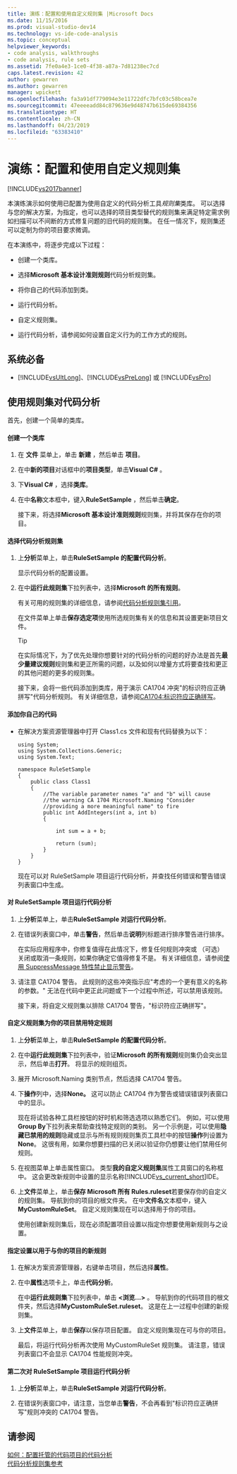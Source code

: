 ```yaml
---
title: 演练：配置和使用自定义规则集 |Microsoft Docs
ms.date: 11/15/2016
ms.prod: visual-studio-dev14
ms.technology: vs-ide-code-analysis
ms.topic: conceptual
helpviewer_keywords:
- code analysis, walkthroughs
- code analysis, rule sets
ms.assetid: 7fe0a4e3-1ce0-4f38-a87a-7d81238ec7cd
caps.latest.revision: 42
author: gewarren
ms.author: gewarren
manager: wpickett
ms.openlocfilehash: fa3a91df779094e3e11722dfc7bfc03c58bcea7e
ms.sourcegitcommit: 47eeeeadd84c879636e9d48747b615de69384356
ms.translationtype: HT
ms.contentlocale: zh-CN
ms.lasthandoff: 04/23/2019
ms.locfileid: "63383410"
---
```

# <a name="walkthrough-configuring-and-using-a-custom-rule-set"></a>演练：配置和使用自定义规则集
[!INCLUDE[vs2017banner](../includes/vs2017banner.md)]

本演练演示如何使用已配置为使用自定义的代码分析工具*规则集*类库。 可以选择与您的解决方案，为指定，也可以选择的项目类型替代的规则集来满足特定需求例如扫描可以不间断的方式修复问题的旧代码的规则集。 在任一情况下，规则集还可以定制为你的项目要求微调。  
  
 在本演练中，将逐步完成以下过程：  
  
- 创建一个类库。  
  
- 选择**Microsoft 基本设计准则规则**代码分析规则集。  
  
- 将你自己的代码添加到类。  
  
- 运行代码分析。  
  
- 自定义规则集。  
  
- 运行代码分析，请参阅如何设置自定义行为的工作方式的规则。  
  
## <a name="prerequisites"></a>系统必备  
  
- [!INCLUDE[vsUltLong](../includes/vsultlong-md.md)]、[!INCLUDE[vsPreLong](../includes/vsprelong-md.md)] 或 [!INCLUDE[vsPro](../includes/vspro-md.md)]  
  
## <a name="using-rule-sets-with-code-analysis"></a>使用规则集对代码分析  
 首先，创建一个简单的类库。  
  
#### <a name="create-a-class-library"></a>创建一个类库  
  
1. 在 **文件** 菜单上，单击 **新建** ，然后单击 **项目**。  
  
2. 在中**新的项目**对话框中的**项目类型**，单击**Visual C#** 。  
  
3. 下**Visual C#** ，选择**类库**。  
  
4. 在中**名称**文本框中，键入**RuleSetSample** ，然后单击**确定**。  
  
   接下来，将选择**Microsoft 基本设计准则规则**规则集，并将其保存在你的项目。  
  
#### <a name="select-a-code-analysis-rule-set"></a>选择代码分析规则集  
  
1. 上**分析**菜单上，单击**RuleSetSample 的配置代码分析**。  
  
    显示代码分析的配置设置。  
  
2. 在中**运行此规则集**下拉列表中，选择**Microsoft 的所有规则**。  
  
    有关可用的规则集的详细信息，请参阅[代码分析规则集引用](../code-quality/code-analysis-rule-set-reference.md)。  
  
    在文件菜单上单击**保存选定项**使用所选规则集有关的信息和其设置更新项目文件。  
  
   > [!TIP]
   > 在实际情况下，为了优先处理你想要针对的代码分析的问题的好办法是首先**最少量建议规则**规则集和更正所需的问题，以及如何以增量方式将要查找和更正的其他问题的更多的规则集。  
  
   接下来，会将一些代码添加到类库，用于演示 CA1704 冲突"的标识符应正确拼写"代码分析规则。 有关详细信息，请参阅[CA1704:标识符应正确拼写](../code-quality/ca1704-identifiers-should-be-spelled-correctly.md)。  
  
#### <a name="add-your-own-code"></a>添加你自己的代码  
  
- 在解决方案资源管理器中打开 Class1.cs 文件和现有代码替换为以下：  
  
  ```  
  using System;  
  using System.Collections.Generic;  
  using System.Text;  
  
  namespace RuleSetSample  
  {  
      public class Class1  
      {  
          //The variable parameter names "a" and "b" will cause  
          //the warning CA 1704 Microsoft.Naming "Consider   
          //providing a more meaningful name" to fire  
          public int AddIntegers(int a, int b)  
          {  
  
              int sum = a + b;  
  
              return (sum);  
          }  
      }  
  }  
  
  ```  
  
  现在可以对 RuleSetSample 项目运行代码分析，并查找任何错误和警告错误列表窗口中生成。  
  
#### <a name="run-code-analysis-on-the-rulesetsample-project"></a>对 RuleSetSample 项目运行代码分析  
  
1. 上**分析**菜单上，单击**RuleSetSample 对运行代码分析**。  
  
2. 在错误列表窗口中，单击**警告**，然后单击**说明**列标题进行排序警告进行排序。  
  
    在实际应用程序中，你修复值得在此情况下，修复任何规则冲突或 （可选） 关闭或取消一条规则，如果你确定它值得修复不是。 有关详细信息，请参阅[使用 SuppressMessage 特性禁止显示警告](../code-quality/suppress-warnings-by-using-the-suppressmessage-attribute.md)。  
  
3. 请注意 CA1704 警告。 此规则的这些冲突指示应"考虑的一个更有意义的名称的参数。" 无法在代码中更正此问题或下一个过程中所述，可以禁用该规则。  
  
   接下来，将自定义规则集以排除 CA1704 警告，"标识符应正确拼写"。  
  
#### <a name="customize-the-rule-set-for-your-project-to-disable-a-specific-rule"></a>自定义规则集为你的项目禁用特定规则  
  
1. 上**分析**菜单上，单击**RuleSetSample 的配置代码分析**。  
  
2. 在中**运行此规则集**下拉列表中，验证**Microsoft 的所有规则**规则集仍会突出显示，然后单击**打开**。 将显示的规则组页。  
  
3. 展开 Microsoft.Naming 类别节点，然后选择 CA1704 警告。  
  
4. 下**操作**列中，选择**None。** 这可以防止 CA1704 作为警告或错误错误列表窗口中的显示。  
  
    现在将试验各种工具栏按钮的好时机和筛选选项以熟悉它们。 例如，可以使用**Group By**下拉列表来帮助查找特定规则的类别。 另一个示例是，可以使用**隐藏已禁用的规则**隐藏或显示与所有规则规则集页工具栏中的按钮**操作**列设置为**None**。 这很有用，如果你想要扫描的已关闭以验证你仍想要让他们禁用任何规则。  
  
5. 在视图菜单上单击属性窗口。 类型**我的自定义规则集**属性工具窗口的名称框中。 这会更改新规则中设置的显示名称[!INCLUDE[vs_current_short](../includes/vs-current-short-md.md)]IDE。  
  
6. 上**文件**菜单上，单击**保存 Microsoft 所有 Rules.ruleset**若要保存你的自定义的规则集。 导航到你的项目的根文件夹。 在中**文件名**文本框中，键入**MyCustomRuleSet**。 自定义规则集现在可以选择用于你的项目。  
  
   使用创建新规则集后，现在必须配置项目设置以指定你想要使用新规则与之设置。  
  
#### <a name="specify-the-new-rule-set-for-use-with-your-project"></a>指定设置以用于与你的项目的新规则  
  
1. 在解决方案资源管理器，右键单击项目，然后选择**属性**。  
  
2. 在中**属性**选项卡上，单击**代码分析**。  
  
    在中**运行此规则集**下拉列表中，单击 **\<浏览...>** 。 导航到你的代码项目的根文件夹，然后选择**MyCustomRuleSet.ruleset**。 这是在上一过程中创建的新规则集。  
  
3. 上**文件**菜单上，单击**保存**以保存项目配置。 自定义规则集现在可与你的项目。  
  
   最后，将运行代码分析再次使用 MyCustomRuleSet 规则集。 请注意，错误列表窗口不会显示 CA1704 性能规则冲突。  
  
#### <a name="run-code-analysis-on-the-rulesetsample-project-for-the-second-time"></a>第二次对 RuleSetSample 项目运行代码分析  
  
1. 上**分析**菜单上，单击**RuleSetSample 对运行代码分析**。  
  
2. 在错误列表窗口中，请注意，当您单击**警告**，不会再看到"标识符应正确拼写"规则冲突的 CA1704 警告。  
  
## <a name="see-also"></a>请参阅  
 [如何：配置托管的代码项目的代码分析](../code-quality/how-to-configure-code-analysis-for-a-managed-code-project.md)   
 [代码分析规则集参考](../code-quality/code-analysis-rule-set-reference.md)
